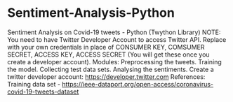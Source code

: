 # Sentiment-Analysis-Python
Sentiment Analysis on Covid-19 tweets - Python (Twython Library)  NOTE: You need to have Twitter Developer Account to access Twitter API. Replace with your own credentials in place of CONSUMER KEY, COMSUMER SECRET, ACCESS KEY, ACCESS SECRET (You will get these once you create a developer account).  Modules: Preprocessing the tweets. Training the model. Collecting test data sets. Analysing the sentiments.  Create a twitter developer account: https://developer.twitter.com  References: Training data set - https://ieee-dataport.org/open-access/coronavirus-covid-19-tweets-dataset
